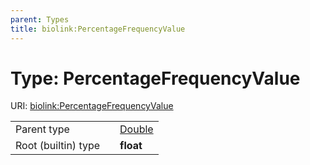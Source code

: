 ```yaml
---
parent: Types
title: biolink:PercentageFrequencyValue
---
```


# Type: PercentageFrequencyValue




URI: [biolink:PercentageFrequencyValue](https://w3id.org/biolink/vocab/PercentageFrequencyValue)

|  |  |  |
| --- | --- | --- |
| Parent type | | [Double](types/Double.md) |
| Root (builtin) type | | **float** |
